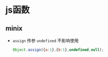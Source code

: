 # js函数

## minix

* `assign` 传参 `undefined` 不影响使用

  ```js
  Object.assign({a:1},{b:1},undefined,null);
  ```
